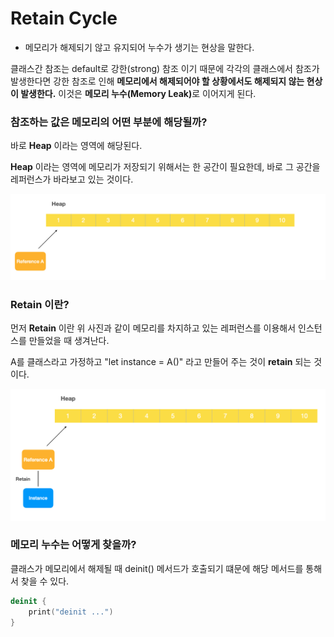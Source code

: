 # Retain Cycle
- 메모리가 해제되기 않고 유지되어 누수가 생기는 현상을 말한다.

클래스간 참조는 default로 강한(strong) 참조 이기 때문에 각각의 클래스에서 참조가 발생한다면 강한 참조로 인해 <b>메모리에서 해제되어야 할 상황에서도 해제되지 않는 현상이 발생한다.</b>
이것은 <b>메모리 누수(Memory Leak)</b>로 이어지게 된다.

### 참조하는 값은 메모리의 어떤 부분에 해당될까?
바로 <b>Heap</b> 이라는 영역에 해당된다.

<b>Heap</b> 이라는 영역에 메모리가 저장되기 위해서는 한 공간이 필요한데, 바로 그 공간을 레퍼런스가 바라보고 있는 것이다.

<img src="../../Image/RetainCycle-Heap.png">

### Retain 이란?
먼저 <b>Retain</b> 이란 위 사진과 같이 메모리를 차지하고 있는 레퍼런스를 이용해서 인스턴스를 만들었을 때 생겨난다.

A를 클래스라고 가정하고 "let instance = A()" 라고 만들어 주는 것이 <b>retain</b> 되는 것이다.

<img src="../../Image/RetainCycle-Instance.png">

### 메모리 누수는 어떻게 찾을까?
클래스가 메모리에서 해제될 때 deinit() 메서드가 호출되기 떄문에 해당 메서드를 통해서 찾을 수 있다.

```swift
deinit {
    print("deinit ...")
}
```